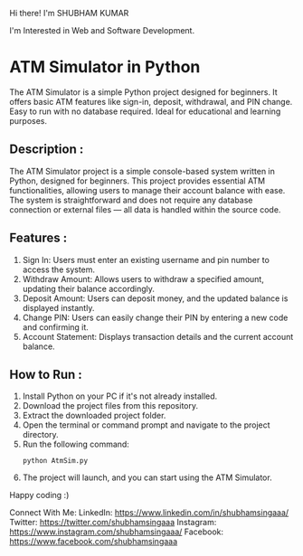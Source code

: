 Hi there!  I'm SHUBHAM KUMAR

I'm Interested in Web and Software Development.

# ATM Simulator in Python
The ATM Simulator is a simple Python project designed for beginners. It offers basic ATM features like sign-in, deposit, withdrawal, and PIN change. Easy to run with no database required. Ideal for educational and learning purposes.


## Description :
The ATM Simulator project is a simple console-based system written in Python, designed for beginners. This project provides essential ATM functionalities, allowing users to manage their account balance with ease. The system is straightforward and does not require any database connection or external files — all data is handled within the source code.

## Features :
1. Sign In: Users must enter an existing username and pin number to access the system.
2. Withdraw Amount: Allows users to withdraw a specified amount, updating their balance accordingly.
3. Deposit Amount: Users can deposit money, and the updated balance is displayed instantly.
4. Change PIN: Users can easily change their PIN by entering a new code and confirming it.
5. Account Statement: Displays transaction details and the current account balance.

## How to Run :
1. Install Python on your PC if it's not already installed.
2. Download the project files from this repository.
3. Extract the downloaded project folder.
4. Open the terminal or command prompt and navigate to the project directory.
5. Run the following command:
   ```
   python AtmSim.py
   ```
6. The project will launch, and you can start using the ATM Simulator.

Happy coding :)


Connect With Me: 
LinkedIn:  https://www.linkedin.com/in/shubhamsingaaa/
Twitter:   https://twitter.com/shubhamsingaaa
Instagram: https://www.instagram.com/shubhamsingaaa/
Facebook:  https://www.facebook.com/shubhamsingaaa

